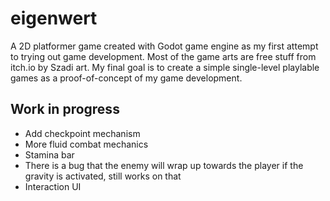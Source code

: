 # eigenwert
A 2D platformer game created with Godot game engine as my first attempt to trying out game development. Most of the game arts are free stuff from itch.io by Szadi art. 
My final goal is to create a simple single-level playlable games as a proof-of-concept of my game development.

## Work in progress
- Add checkpoint mechanism
- More fluid combat mechanics
- Stamina bar
- There is a bug that the enemy will wrap up towards the player if the gravity is activated, still works on that
- Interaction UI
